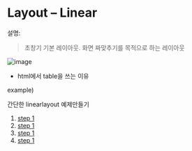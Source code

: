 # Layout – Linear
설명:
>초창기 기본 레이아웃.
화면 짜맞추기를 목적으로 하는 레이아웃

![image](https://user-images.githubusercontent.com/12086377/27412192-fc4e952a-572d-11e7-8aed-5d038a4ad3ee.png)

- html에서 table을 쓰는 이유

example)

간단한 linearlayout 예제만들기

1. [step 1](/images_2/linearlayout_1.gif)
2. [step 1](/images_2/linearlayout_1.gif)
3. [step 1](/images_2/linearlayout_1.gif)
4. [step 1](/images_2/linearlayout_1.gif)
